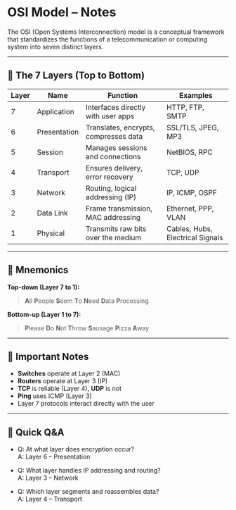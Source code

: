 # OSI Model – Notes

The OSI (Open Systems Interconnection) model is a conceptual framework that standardizes the functions of a telecommunication or computing system into seven distinct layers.

---

## 📶 The 7 Layers (Top to Bottom)

| Layer | Name              | Function                                 | Examples                          |
|-------|-------------------|------------------------------------------|------------------------------------|
| 7     | Application        | Interfaces directly with user apps       | HTTP, FTP, SMTP                    |
| 6     | Presentation       | Translates, encrypts, compresses data    | SSL/TLS, JPEG, MP3                 |
| 5     | Session            | Manages sessions and connections         | NetBIOS, RPC                       |
| 4     | Transport          | Ensures delivery, error recovery         | TCP, UDP                           |
| 3     | Network            | Routing, logical addressing (IP)         | IP, ICMP, OSPF                     |
| 2     | Data Link          | Frame transmission, MAC addressing       | Ethernet, PPP, VLAN                |
| 1     | Physical           | Transmits raw bits over the medium       | Cables, Hubs, Electrical Signals   |

---

## 🔄 Mnemonics

**Top-down (Layer 7 to 1):**  
> **A**ll **P**eople **S**eem **T**o **N**eed **D**ata **P**rocessing

**Bottom-up (Layer 1 to 7):**  
> **P**lease **D**o **N**ot **T**hrow **S**ausage **P**izza **A**way

---

## 🎯 Important Notes

- **Switches** operate at Layer 2 (MAC)  
- **Routers** operate at Layer 3 (IP)  
- **TCP** is reliable (Layer 4), **UDP** is not  
- **Ping** uses ICMP (Layer 3)  
- Layer 7 protocols interact directly with the user

---

## 🧠 Quick Q&A

- Q: At what layer does encryption occur?  
  A: Layer 6 – Presentation

- Q: What layer handles IP addressing and routing?  
  A: Layer 3 – Network

- Q: Which layer segments and reassembles data?  
  A: Layer 4 – Transport
